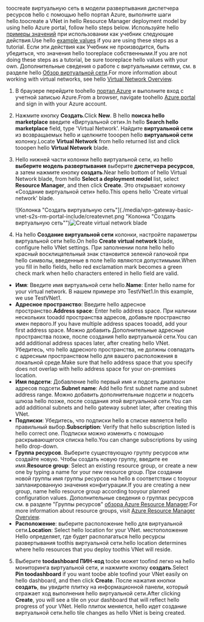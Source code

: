 <span data-ttu-id="7b792-101">toocreate виртуальную сеть в модели развертывания диспетчера ресурсов hello с помощью hello портал Azure, выполните шаги hello.</span><span class="sxs-lookup"><span data-stu-id="7b792-101">toocreate a VNet in hello Resource Manager deployment model by using hello Azure portal, follow hello steps below.</span></span> <span data-ttu-id="7b792-102">Используйте hello [примеры значений](#values) при использовании как учебник следующие действия.</span><span class="sxs-lookup"><span data-stu-id="7b792-102">Use hello [example values](#values) if you are using these steps as a tutorial.</span></span> <span data-ttu-id="7b792-103">Если эти действия как Учебник не производится, быть убедиться, что значения hello tooreplace собственными.</span><span class="sxs-lookup"><span data-stu-id="7b792-103">If you are not doing these steps as a tutorial, be sure tooreplace hello values with your own.</span></span> <span data-ttu-id="7b792-104">Дополнительные сведения о работе с виртуальными сетями, см. в разделе hello [Обзор виртуальной сети](../articles/virtual-network/virtual-networks-overview.md).</span><span class="sxs-lookup"><span data-stu-id="7b792-104">For more information about working with virtual networks, see hello [Virtual Network Overview](../articles/virtual-network/virtual-networks-overview.md).</span></span>

1. <span data-ttu-id="7b792-105">В браузере перейдите toohello [портал Azure](http://portal.azure.com) и выполните вход с учетной записью Azure.</span><span class="sxs-lookup"><span data-stu-id="7b792-105">From a browser, navigate toohello [Azure portal](http://portal.azure.com) and sign in with your Azure account.</span></span>
2. <span data-ttu-id="7b792-106">Нажмите кнопку **Создать**.</span><span class="sxs-lookup"><span data-stu-id="7b792-106">Click **New**.</span></span> <span data-ttu-id="7b792-107">В hello **поиска hello marketplace** введите «Виртуальной сети».</span><span class="sxs-lookup"><span data-stu-id="7b792-107">In hello **Search hello marketplace** field, type 'Virtual Network'.</span></span> <span data-ttu-id="7b792-108">Найдите **виртуальной сети** из возвращаемых hello и щелкните tooopen hello **виртуальной сети** колонку.</span><span class="sxs-lookup"><span data-stu-id="7b792-108">Locate **Virtual Network** from hello returned list and click tooopen hello **Virtual Network** blade.</span></span>
3. <span data-ttu-id="7b792-109">Hello нижней части колонки hello виртуальной сети, из hello **выберите модель развертывания** выберите **диспетчера ресурсов**, а затем нажмите кнопку **создать**.</span><span class="sxs-lookup"><span data-stu-id="7b792-109">Near hello bottom of hello Virtual Network blade, from hello **Select a deployment model** list, select **Resource Manager**, and then click **Create**.</span></span> <span data-ttu-id="7b792-110">Это открывает колонку «Создание виртуальной сети» hello.</span><span class="sxs-lookup"><span data-stu-id="7b792-110">This opens hello 'Create virtual network' blade.</span></span>

    <span data-ttu-id="7b792-111">![Колонка "Создать виртуальную сеть"](./media/vpn-gateway-basic-vnet-s2s-rm-portal-include/createvnet.png "Колонка "Создать виртуальную сеть"")</span><span class="sxs-lookup"><span data-stu-id="7b792-111">![Create virtual network blade](./media/vpn-gateway-basic-vnet-s2s-rm-portal-include/createvnet.png "Create virtual network blade")</span></span>
4. <span data-ttu-id="7b792-112">На hello **Создание виртуальной сети** колонки, настройте параметры виртуальной сети hello.</span><span class="sxs-lookup"><span data-stu-id="7b792-112">On hello **Create virtual network** blade, configure hello VNet settings.</span></span> <span data-ttu-id="7b792-113">При заполнении поля hello hello красный восклицательный знак становится зеленой галочкой при hello символы, введенные в поле hello являются допустимыми.</span><span class="sxs-lookup"><span data-stu-id="7b792-113">When you fill in hello fields, hello red exclamation mark becomes a green check mark when hello characters entered in hello field are valid.</span></span>

  - <span data-ttu-id="7b792-114">**Имя**: Введите имя виртуальной сети hello.</span><span class="sxs-lookup"><span data-stu-id="7b792-114">**Name**: Enter hello name for your virtual network.</span></span> <span data-ttu-id="7b792-115">В нашем примере это TestVNet1.</span><span class="sxs-lookup"><span data-stu-id="7b792-115">In this example, we use TestVNet1.</span></span>
  - <span data-ttu-id="7b792-116">**Адресное пространство**: Введите hello адресное пространство.</span><span class="sxs-lookup"><span data-stu-id="7b792-116">**Address space**: Enter hello address space.</span></span> <span data-ttu-id="7b792-117">При наличии нескольких tooadd пространства адресов, добавьте пространство имен первого.</span><span class="sxs-lookup"><span data-stu-id="7b792-117">If you have multiple address spaces tooadd, add your first address space.</span></span> <span data-ttu-id="7b792-118">Можно добавить Дополнительные адресные пространства позже, после создания hello виртуальной сети.</span><span class="sxs-lookup"><span data-stu-id="7b792-118">You can add additional address spaces later, after creating hello VNet.</span></span> <span data-ttu-id="7b792-119">Убедитесь, что hello адресного пространства, не должны совпадать с адресным пространством hello для вашего расположения в локальной среде.</span><span class="sxs-lookup"><span data-stu-id="7b792-119">Make sure that hello address space that you specify does not overlap with hello address space for your on-premises location.</span></span>
  - <span data-ttu-id="7b792-120">**Имя подсети**: Добавление hello первый имя и подсеть диапазон адресов подсети.</span><span class="sxs-lookup"><span data-stu-id="7b792-120">**Subnet name**: Add hello first subnet name and subnet address range.</span></span> <span data-ttu-id="7b792-121">Можно добавить дополнительные подсети и подсеть шлюза hello позже, после создания этой виртуальной сети.</span><span class="sxs-lookup"><span data-stu-id="7b792-121">You can add additional subnets and hello gateway subnet later, after creating this VNet.</span></span> 
  - <span data-ttu-id="7b792-122">**Подписки**: Убедитесь, что подписки hello в списке является hello правильный выбор.</span><span class="sxs-lookup"><span data-stu-id="7b792-122">**Subscription**: Verify that hello subscription listed is hello correct one.</span></span> <span data-ttu-id="7b792-123">Подписки можно изменить с помощью раскрывающегося списка hello.</span><span class="sxs-lookup"><span data-stu-id="7b792-123">You can change subscriptions by using hello drop-down.</span></span>
  - <span data-ttu-id="7b792-124">**Группа ресурсов**. Выберите существующую группу ресурсов или создайте новую. Чтобы создать новую группу, введите ее имя.</span><span class="sxs-lookup"><span data-stu-id="7b792-124">**Resource group**: Select an existing resource group, or create a new one by typing a name for your new resource group.</span></span> <span data-ttu-id="7b792-125">При создании новой группы имя группы ресурсов на hello в соответствии с tooyour запланированную значения конфигурации.</span><span class="sxs-lookup"><span data-stu-id="7b792-125">If you are creating a new group, name hello resource group according tooyour planned configuration values.</span></span> <span data-ttu-id="7b792-126">Дополнительные сведения о группах ресурсов см. в разделе "Группы ресурсов" [обзора Azure Resource Manager](../articles/azure-resource-manager/resource-group-overview.md#resource-groups).</span><span class="sxs-lookup"><span data-stu-id="7b792-126">For more information about resource groups, visit [Azure Resource Manager Overview](../articles/azure-resource-manager/resource-group-overview.md#resource-groups).</span></span>
  - <span data-ttu-id="7b792-127">**Расположение**: выберите расположение hello для виртуальной сети.</span><span class="sxs-lookup"><span data-stu-id="7b792-127">**Location**: Select hello location for your VNet.</span></span> <span data-ttu-id="7b792-128">местоположение Hello определяет, где будет располагаться hello ресурсы развертывания toothis виртуальной сети.</span><span class="sxs-lookup"><span data-stu-id="7b792-128">hello location determines where hello resources that you deploy toothis VNet will reside.</span></span>

5. <span data-ttu-id="7b792-129">Выберите **toodashboard ПИН-код** toobe может toofind легко на hello мониторинга виртуальной сети, и нажмите кнопку **создать**.</span><span class="sxs-lookup"><span data-stu-id="7b792-129">Select **Pin toodashboard** if you want toobe able toofind your VNet easily on hello dashboard, and then click **Create**.</span></span> <span data-ttu-id="7b792-130">После нажатия кнопки **создать**, вы увидите плитку на информационной панели, который отражает ход выполнения hello виртуальной сети.</span><span class="sxs-lookup"><span data-stu-id="7b792-130">After clicking **Create**, you will see a tile on your dashboard that will reflect hello progress of your VNet.</span></span> <span data-ttu-id="7b792-131">Hello плиток меняется, hello идет создание виртуальной сети.</span><span class="sxs-lookup"><span data-stu-id="7b792-131">hello tile changes as hello VNet is being created.</span></span>
